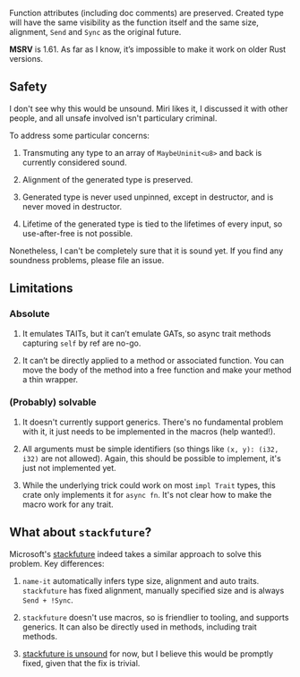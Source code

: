 Function attributes (including doc comments) are preserved. Created type will have the same visibility as the function itself and the same size, alignment, `Send` and `Sync` as the original future.

**MSRV** is 1.61. As far as I know, it’s impossible to make it work on older Rust versions.

## Safety

I don't see why this would be unsound. Miri likes it, I discussed it with other people, and all unsafe involved isn't particulary criminal.

To address some particular concerns:

1. Transmuting any type to an array of `MaybeUninit<u8>` and back is currently considered sound.

2. Alignment of the generated type is preserved.

3. Generated type is never used unpinned, except in destructor, and is never moved in destructor.

4. Lifetime of the generated type is tied to the lifetimes of every input, so use-after-free is not possible.

Nonetheless, I can't be completely sure that it is sound yet. If you find any soundness problems, please file an issue.

## Limitations

### Absolute

1. It emulates TAITs, but it can’t emulate GATs, so async trait methods capturing `self` by ref are no-go.

2. It can’t be directly applied to a method or associated function. You can move the body of the method into a free function and make your method a thin wrapper.

### (Probably) solvable

1. It doesn't currently support generics. There's no fundamental problem with it, it just needs to be implemented in the macros (help wanted!).

2. All arguments must be simple identifiers (so things like `(x, y): (i32, i32)` are not allowed). Again, this should be possible to implement, it's just not implemented yet.

3. While the underlying trick could work on most `impl Trait` types, this crate only implements it for `async fn`. It's not clear how to make the macro work for any trait.

## What about `stackfuture`?

Microsoft's [stackfuture] indeed takes a similar approach to solve this problem. Key differences:

1. `name-it` automatically infers type size, alignment and auto traits. `stackfuture` has fixed alignment, manually specified size and is always `Send + !Sync`.

2. `stackfuture` doesn't use macros, so is friendlier to tooling, and supports generics. It can also be directly used in methods, including trait methods.

3. [stackfuture is unsound] for now, but I believe this would be promptly fixed, given that the fix is trivial.

[stackfuture]: https://github.com/microsoft/stackfuture/
[stackfuture is unsound]: https://github.com/microsoft/stackfuture/issues/9
